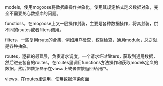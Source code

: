 models，使用mogoose将数据库操作抽象化，使用其规定格式定义数据对象，完全不需要关心数据库的问题。

functions，在mogoose上又一层操作封装，主要是各种数据操作，将其封装，供不同的routes或者filters调用。

filters，一些复用route的合集，例如用户检查，权限检查，通用module，总之就是各种抽象。

routes，逻辑的最顶层，负责请求调度，一个请求经过filters，获取到通用数据，然后进去各自的routes，在routes里调用functions方法操作和获取models定义的数据。然后把数据显示在views上或者直接返回给用户。

views，在routes里调用，使用数据渲染页面

